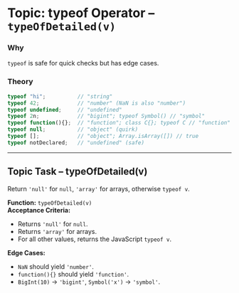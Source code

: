 # Topic: typeof Operator – `typeOfDetailed(v)`

### Why
`typeof` is safe for quick checks but has edge cases.

### Theory
```js
typeof "hi";          // "string"
typeof 42;            // "number" (NaN is also "number")
typeof undefined;     // "undefined"
typeof 2n;            // "bigint"; typeof Symbol() // "symbol"
typeof function(){};  // "function"; class C{}; typeof C // "function"
typeof null;          // "object" (quirk)
typeof [];            // "object"; Array.isArray([]) // true
typeof notDeclared;   // "undefined" (safe)
```

---

## Topic Task – **typeOfDetailed(v)**
Return `'null'` for `null`, `'array'` for arrays, otherwise `typeof v`.

**Function:** `typeOfDetailed(v)`  
**Acceptance Criteria:**
- Returns `'null'` for `null`.
- Returns `'array'` for arrays.
- For all other values, returns the JavaScript `typeof v`.

**Edge Cases:**
- `NaN` should yield `'number'`.
- `function(){}` should yield `'function'`.
- `BigInt(10)` → `'bigint'`, `Symbol('x')` → `'symbol'`.
